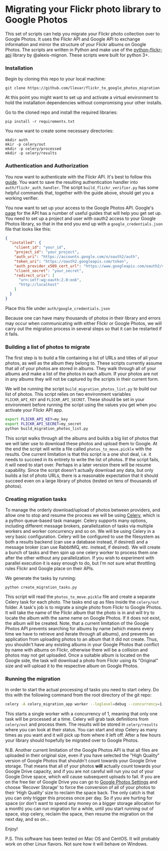 # Migrating your Flickr photo library to Google Photos
This set of scripts can help you migrate your Flickr photo collection over to Google Photos. It uses the Flickr API and 
Google API to exchange information and mirror the structure of your Flickr albums on Google Photos. The scripts are
written in Python and make use of the [python-flickr-api](https://github.com/alexis-mignon/python-flickr-api) library 
by @alexis-mignon. These scripts were built for python 3+.

### Installation
Begin by cloning this repo to your local machine:

```git clone https://github.com/llevar/flickr_to_google_photos_migration```

At this point you might want to set up and activate a virtual environment to hold the installation dependencies 
without compromising your other installs.

Go to the cloned repo and install the required libraries:

```pip install -r requirements.txt```

You now want to create some necessary directories:

```shell
mkdir auth
mkir -p celery/out
mkdir -p celery/processed
mkdir -p celery/results 
```

### Authentication and Authorization
You now want to authenticate with the Flickr API. It's best to follow this 
[guide](https://github.com/alexis-mignon/python-flickr-api/wiki/Flickr-API-Keys-and-Authentication). You want to save 
the resulting authentication handler into ```auth/flickr_auth_handler```. The script ```build_flickr_verifier.py``` has
some helpful commands that, together with the guide above, should get you a working verifier.

You now want to set up your access to the Google Photos API. Google's [page](https://developers.google.com/photos/) 
for the API has a number of useful guides that will help you get set up. You need to set up a project and user with 
oauth2 access to your Google Photos library, so that in the end you end up with a ```google_credentials.json``` file 
that looks like this:

```json
{
  "installed": {
    "client_id": "your_id",
    "project_id": "your_project",
    "auth_uri": "https://accounts.google.com/o/oauth2/auth",
    "token_uri": "https://oauth2.googleapis.com/token",
    "auth_provider_x509_cert_url": "https://www.googleapis.com/oauth2/v1/certs",
    "client_secret": "your_secret",
    "redirect_uris": [
      "urn:ietf:wg:oauth:2.0:oob",
      "http://localhost"
    ]
  }
}
``` 

Place this file under ```auth/google_credentials.json```

Because one can have many thousands of photos in their library and errors may occur when communicating with either
Flickr or Google Photos, we will carry out the migration process in several steps so that it can be restarted if it fails.

### Building a list of photos to migrate

The first step is to build a file containing a list of URLs and titles of all your photos, as well as the album they 
belong to. These scripts currently assume that all of your photos are stored in albums. They walk through all of your
albums and make a list of the photos in each album. If your photos are not in any albums they will not be captured by
the scripts in their current form.

We will be running the script ```build_migration_photos_list.py``` to build our list of photos. This script relies on
two environment variables ```FLICKR_API_KEY``` and ```FLICKR_API_SECRET```. These should be set in your environment 
before running the script using the values you get when you activate your Flickr API app.

```bash
export FLICKR_API_KEY=my_key
export FLICKR_API_SECRET=my_secret
python build_migration_photos_list.py
```

This script walks through all the albums and builds a big list of photos that we will later use to download these photos
and upload them to Google. At the end the script will write a file called ```photos_to_move.pickle``` with the results.
One current limitation is that this script is a one shot deal, i.e. it needs to succeed in its entirety to write the 
list of photos. If the script fails, it will need to start over. Perhaps in a later version there will be resume
capability. Since the script doesn't actually download any data, but only builds a list of photo URLs, there is a
reasonable expectation that it should succeed even on a large library of photos (tested on tens of thousands of photos).


### Creating migration tasks
To manage the orderly download/upload of photos between providers, and allow one to stop and resume the process we will
be using [Celery](https://github.com/celery/celery), which is a python queue-based task manager. Celery supports many
options, including different message brokers, parallelization of tasks via multiple workers and worker concurrency and
so on. We will be using Celery in a very basic configuration. Celery will be configured to use the filesystem as both a
results backend (can use a database instead, if desired) and a message broker (can use RabbitMQ, etc. instead, 
if desired). We will create a bunch of tasks and then spin up one celery worker to process them one after the other
without any parallelization. If you wish to experiment with parallel execution it is easy enough to do, but I'm not sure
what throttling rules Flickr and Google place on their APIs.

We generate the tasks by running: 

```python create_migration_tasks.py``` 

This script will read the ```photos_to_move.pickle```
file and create a separate Celery task for each photo. The tasks end up as files inside the ```celery/out``` folder.
A task's job is to migrate a single photo from Flickr to Google Photos. It will take the name of the Flickr album that
the photo is in and will try to locate the album with the same name on Google Photos. If it does not exist, the album
will be created. Note, that a current limitation of the Google Photos API prevents searching for albums by name (which 
means every time we have to retrieve and iterate through all albums), and prevents an application from uploading photos
to an album that it did not create. Thus, you shouldn't have any existing albums in your Google Photos that conflict by
name with albums on Flickr, otherwise there will be a collision and photos may not get uploaded. Once a suitable album
is located on the Google side, the task will download a photo from Flickr using its "Original" size and will upload
it to the respective album on Google Photos.

### Running the migration

In order to start the actual processing of tasks you need to start celery. Do this with the following command from the 
root directory of the git repo:

```bash
celery -A celery_migration_app worker --loglevel=debug --concurrency=1 -E
```  

This starts a single worker with a concurrency of 1, meaning that only one task will be processed at a time. Celery will
grab task definitions from ```celery/out``` and process them. The results will be stored in ```celery/results``` where 
you can look at their status. You can start and stop Celery as many times as you want and it will pick up from where it
left off. After a few hours your library should hopefully be migrated over to Google Photos.

N.B. Another current limitation of the Google Photos API is that all files are uploaded in their original size, even if
you have selected the "High Quality" version of Google Photos that shouldn't count towards your Google Drive storage. 
That means that all of your photos **will** actually count towards your Google Drive capacity, and if you are not careful 
will run you out of your Google Drive space, which will cause subsequent uploads to fail. If you are on the free 
tier of Google Drive you can go to [Google Photos Settings](https://photos.google.com/settings) and choose 'Recover 
Storage' to force the conversion of all of your photos to their 'High Quality' size to reclaim the space back. The only
catch is that you can only trigger this process once per day. So if you are hurting for space (or don't want to spend
any money on a bigger storage allocation for a month) you can run migration for a while, until you start running out of 
space, stop celery, reclaim the space, then resume the migration on the next day, and so on...

Enjoy!

P.S. This software has been tested on Mac OS and CentOS. It will probably work on other Linux flavors.
Not sure how it will behave on Windows.





